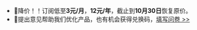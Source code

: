 - 🎉降价！！订阅低至**3元/月**，**12元/年**，截止到**10月30日**恢复原价。
- 💬提出意见帮助我们优化产品，也有机会获得兑换码，[填写问卷 >>](https://wj.qq.com/s2/13333122/2d58/)